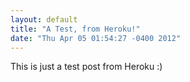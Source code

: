 ```yaml
---
layout: default
title: "A Test, from Heroku!"
date: "Thu Apr 05 01:54:27 -0400 2012"
---
```


This is just a test post from Heroku :)

